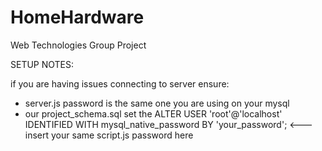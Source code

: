# HomeHardware
Web Technologies Group Project

SETUP NOTES:

if you are having issues connecting to server ensure:
- server.js password is the same one you are using on your mysql
- our project_schema.sql set the ALTER USER 'root'@'localhost' IDENTIFIED WITH mysql_native_password BY 'your_password'; <--- insert your same script.js password here





